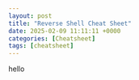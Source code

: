 ```yaml
---
layout: post
title: "Reverse Shell Cheat Sheet"
date: 2025-02-09 11:11:11 +0000
categories: [Cheatsheet]
tags: [cheatsheet]
---
```


hello